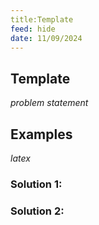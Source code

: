 ```yaml
---
title:Template
feed: hide
date: 11/09/2024
---
```


## Template

*problem statement*

## Examples

$latex$

### Solution 1:

### Solution 2:
